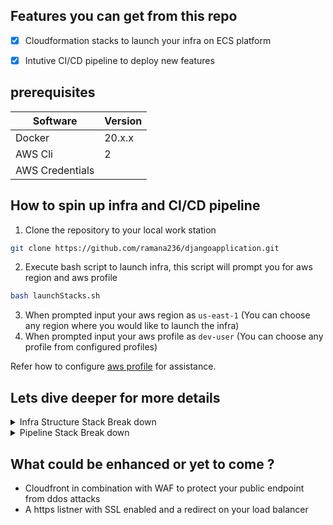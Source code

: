 
## Features you can get from this repo

- [x] Cloudformation stacks to launch your infra on ECS platform
- [x] Intutive CI/CD pipeline to deploy new features


## prerequisites

Software  | Version
------------- | -------------
Docker   | 20.x.x
AWS Cli  | 2
AWS Credentials |


## How to spin up infra and CI/CD pipeline

1. Clone the repository to your local work station
```bash
git clone https://github.com/ramana236/djangoapplication.git
```

2. Execute bash script to launch infra, this script will prompt you for aws region  and aws profile
```bash
bash launchStacks.sh
```
3. When prompted input your aws region as `us-east-1`  (You can choose any region where you would like to launch the infra)
4. When prompted input your aws profile as `dev-user`  (You can choose any profile from configured profiles)

Refer how to configure  [aws profile](https://docs.aws.amazon.com/cli/latest/userguide/cli-configure-quickstart.html#cli-configure-quickstart-creds) for assistance.


## Lets dive deeper for more details

<details>
<summary>Infra Structure Stack Break down</summary>
<p>

Infrastructure stack is segregated as micro stacks like below

* Elastic container registry
  `create_ecr_repo.json` launches an ecr repo in specified region <br/>
  **Image Scanning** is enabled on every image uploaded to enhance security

  ##Customisation

  - [x] RepositoryName - can be changed for customisation

* Network
  `create_vpc.json` Network stack is configured with high reliability and Security

  - [x] Two public subnets in two availability zones  (Configured for HA of Lopadbalancer)
  - [x] Two private subnets in two availability zones (Configured for private containers)
  - [x] Security groups to allow only loadbalancer traffic towards hosts  

  ## Customisation
  Feel free to change below variables for customisation
  This stack can also be separately used to launch a standalone network stack

  - [x] VPC name  
  - [x] VPC CIDR
  - [x] Subnets CIDR
  - [x] Subnet names
  - [x] Route table names


* Elastic Container Service
  `create_ecs.json` is the file with resources related to ecs
  - [x] Fargate is leveraged as serverless instance provider
  - [x] Containers running on fargate instances

  ## Customisation
  Feel free to change below variables for customisation

  - [x] Loadbalancer name
  - [x] Cluster Name
  - [x] Container Ports

</p>
</details>

<details>
<summary>Pipeline Stack Break down</summary>
<p>


* Codepipeline
   * Source
   Considering the source of our application would be github <br/>
    - /
      - app
         - cf-example-python-django

         All the content related to django web app resides in this folder <br/>
         Feel free to add your application content to this folder and it auto deploys your latest content through codepipeline
   * Code Build <br/>
     AWS code build service uses `buildspec.yml` file to create a new image on every push using the docker file <br/>
     These new image tags are replaced in `imagedefinitions.json` file <br/>
     With every new commit a new image with tag of commit id will be pushed to ecr

   * Code Deploy <br/>
     One every new image, a new task revision will be created and the ecs service will be updated with new task revision


</p>
</details>



## What could be enhanced or yet to come ?

* Cloudfront in combination with WAF to protect your public endpoint from ddos attacks
* A https listner with SSL enabled and a redirect on your load balancer

